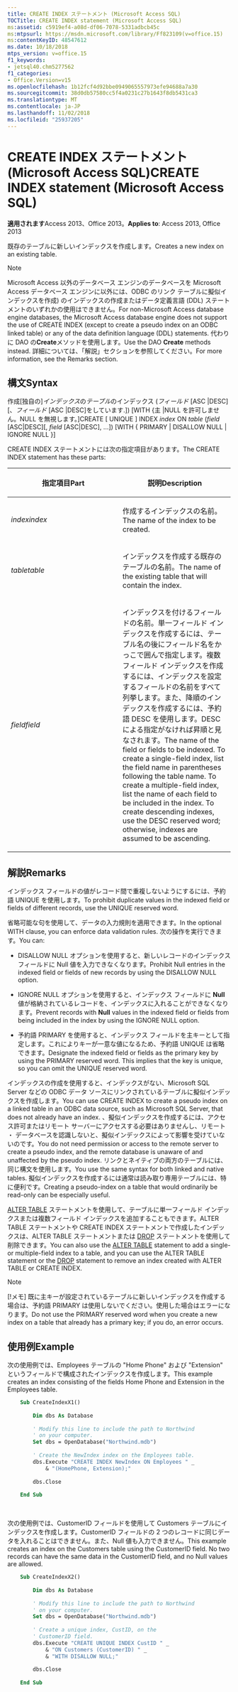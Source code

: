 ```yaml
---
title: CREATE INDEX ステートメント (Microsoft Access SQL)
TOCTitle: CREATE INDEX statement (Microsoft Access SQL)
ms:assetid: c5919ef4-a08d-df06-7078-5331adbcb45c
ms:mtpsurl: https://msdn.microsoft.com/library/Ff823109(v=office.15)
ms:contentKeyID: 48547612
ms.date: 10/18/2018
mtps_version: v=office.15
f1_keywords:
- jetsql40.chm5277562
f1_categories:
- Office.Version=v15
ms.openlocfilehash: 1b12fcf4d92bbe0949065557973efe94688a7a30
ms.sourcegitcommit: 38d0db57580cc5f4a0231c27b1643f8db5431ca3
ms.translationtype: MT
ms.contentlocale: ja-JP
ms.lasthandoff: 11/02/2018
ms.locfileid: "25937205"
---
```

# <a name="create-index-statement-microsoft-access-sql"></a><span data-ttu-id="33e46-102">CREATE INDEX ステートメント (Microsoft Access SQL)</span><span class="sxs-lookup"><span data-stu-id="33e46-102">CREATE INDEX statement (Microsoft Access SQL)</span></span>

<span data-ttu-id="33e46-103">**適用されます**Access 2013、Office 2013。</span><span class="sxs-lookup"><span data-stu-id="33e46-103">**Applies to**: Access 2013, Office 2013</span></span>

<span data-ttu-id="33e46-104">既存のテーブルに新しいインデックスを作成します。</span><span class="sxs-lookup"><span data-stu-id="33e46-104">Creates a new index on an existing table.</span></span>

> [!NOTE]
> <span data-ttu-id="33e46-105">Microsoft Access 以外のデータベース エンジンのデータベースを Microsoft Access データベース エンジンに以外には、ODBC のリンク テーブルに擬似インデックスを作成) のインデックスの作成またはデータ定義言語 (DDL) ステートメントのいずれかの使用はできません。</span><span class="sxs-lookup"><span data-stu-id="33e46-105">For non-Microsoft Access database engine databases, the Microsoft Access database engine does not support the use of CREATE INDEX (except to create a pseudo index on an ODBC linked table) or any of the data definition language (DDL) statements.</span></span> <span data-ttu-id="33e46-106">代わりに DAO の**Create**メソッドを使用します。</span><span class="sxs-lookup"><span data-stu-id="33e46-106">Use the DAO **Create** methods instead.</span></span> <span data-ttu-id="33e46-107">詳細については、「解説」セクションを参照してください。</span><span class="sxs-lookup"><span data-stu-id="33e46-107">For more information, see the Remarks section.</span></span>

## <a name="syntax"></a><span data-ttu-id="33e46-108">構文</span><span class="sxs-lookup"><span data-stu-id="33e46-108">Syntax</span></span>

<span data-ttu-id="33e46-109">作成\[独自の\]*インデックス*の*テーブル*のインデックス (*フィールド* \[ASC |DESC\]\[、*フィールド* \[ASC |DESC\]をしています.\]) \[WITH {主 |NULL を許可しません。NULL を無視します。\]</span><span class="sxs-lookup"><span data-stu-id="33e46-109">CREATE \[ UNIQUE \] INDEX *index* ON *table* (*field* \[ASC|DESC\]\[, *field* \[ASC|DESC\], …\]) \[WITH { PRIMARY | DISALLOW NULL | IGNORE NULL }\]</span></span>

<span data-ttu-id="33e46-110">CREATE INDEX ステートメントには次の指定項目があります。</span><span class="sxs-lookup"><span data-stu-id="33e46-110">The CREATE INDEX statement has these parts:</span></span>

<table>
<colgroup>
<col style="width: 50%" />
<col style="width: 50%" />
</colgroup>
<thead>
<tr class="header">
<th><p><span data-ttu-id="33e46-111">指定項目</span><span class="sxs-lookup"><span data-stu-id="33e46-111">Part</span></span></p></th>
<th><p><span data-ttu-id="33e46-112">説明</span><span class="sxs-lookup"><span data-stu-id="33e46-112">Description</span></span></p></th>
</tr>
</thead>
<tbody>
<tr class="odd">
<td><p><span data-ttu-id="33e46-113"><em>index</em></span><span class="sxs-lookup"><span data-stu-id="33e46-113"><em>index</em></span></span></p></td>
<td><p><span data-ttu-id="33e46-114">作成するインデックスの名前。</span><span class="sxs-lookup"><span data-stu-id="33e46-114">The name of the index to be created.</span></span></p></td>
</tr>
<tr class="even">
<td><p><span data-ttu-id="33e46-115"><em>table</em></span><span class="sxs-lookup"><span data-stu-id="33e46-115"><em>table</em></span></span></p></td>
<td><p><span data-ttu-id="33e46-116">インデックスを作成する既存のテーブルの名前。</span><span class="sxs-lookup"><span data-stu-id="33e46-116">The name of the existing table that will contain the index.</span></span></p></td>
</tr>
<tr class="odd">
<td><p><span data-ttu-id="33e46-117"><em>field</em></span><span class="sxs-lookup"><span data-stu-id="33e46-117"><em>field</em></span></span></p></td>
<td><p><span data-ttu-id="33e46-p102">インデックスを付けるフィールドの名前。単一フィールド インデックスを作成するには、テーブル名の後にフィールド名をかっこで囲んで指定します。複数フィールド インデックスを作成するには、インデックスを設定するフィールドの名前をすべて列挙します。また、降順のインデックスを作成するには、予約語 DESC を使用します。DESC による指定がなければ昇順と見なされます。</span><span class="sxs-lookup"><span data-stu-id="33e46-p102">The name of the field or fields to be indexed. To create a single-field index, list the field name in parentheses following the table name. To create a multiple-field index, list the name of each field to be included in the index. To create descending indexes, use the DESC reserved word; otherwise, indexes are assumed to be ascending.</span></span></p></td>
</tr>
</tbody>
</table>


## <a name="remarks"></a><span data-ttu-id="33e46-122">解説</span><span class="sxs-lookup"><span data-stu-id="33e46-122">Remarks</span></span>

<span data-ttu-id="33e46-123">インデックス フィールドの値がレコード間で重複しないようにするには、予約語 UNIQUE を使用します。</span><span class="sxs-lookup"><span data-stu-id="33e46-123">To prohibit duplicate values in the indexed field or fields of different records, use the UNIQUE reserved word.</span></span>

<span data-ttu-id="33e46-124">省略可能な句を使用して、データの入力規則を適用できます。</span><span class="sxs-lookup"><span data-stu-id="33e46-124">In the optional WITH clause, you can enforce data validation rules.</span></span> <span data-ttu-id="33e46-125">次の操作を実行できます。</span><span class="sxs-lookup"><span data-stu-id="33e46-125">You can:</span></span>

- <span data-ttu-id="33e46-126">DISALLOW NULL オプションを使用すると、新しいレコードのインデックス フィールドに Null 値を入力できなくなります。</span><span class="sxs-lookup"><span data-stu-id="33e46-126">Prohibit Null entries in the indexed field or fields of new records by using the DISALLOW NULL option.</span></span>

- <span data-ttu-id="33e46-127">IGNORE NULL オプションを使用すると、インデックス フィールドに **Null** 値が格納されているレコードを、インデックスに入れることができなくなります。</span><span class="sxs-lookup"><span data-stu-id="33e46-127">Prevent records with **Null** values in the indexed field or fields from being included in the index by using the IGNORE NULL option.</span></span>

- <span data-ttu-id="33e46-p104">予約語 PRIMARY を使用すると、インデックス フィールドを主キーとして指定します。これによりキーが一意な値になるため、予約語 UNIQUE は省略できます。</span><span class="sxs-lookup"><span data-stu-id="33e46-p104">Designate the indexed field or fields as the primary key by using the PRIMARY reserved word. This implies that the key is unique, so you can omit the UNIQUE reserved word.</span></span>

<span data-ttu-id="33e46-130">インデックスの作成を使用すると、インデックスがない、Microsoft SQL Server などの ODBC データ ソースにリンクされているテーブルに擬似インデックスを作成します。</span><span class="sxs-lookup"><span data-stu-id="33e46-130">You can use CREATE INDEX to create a pseudo index on a linked table in an ODBC data source, such as Microsoft SQL Server, that does not already have an index.</span></span> <span data-ttu-id="33e46-131">、擬似インデックスを作成するには、アクセス許可またはリモート サーバーにアクセスする必要はありませんし、リモート ・ データベースを認識しないと、擬似インデックスによって影響を受けていないのです。</span><span class="sxs-lookup"><span data-stu-id="33e46-131">You do not need permission or access to the remote server to create a pseudo index, and the remote database is unaware of and unaffected by the pseudo index.</span></span> <span data-ttu-id="33e46-132">リンクとネイティブの両方のテーブルには、同じ構文を使用します。</span><span class="sxs-lookup"><span data-stu-id="33e46-132">You use the same syntax for both linked and native tables.</span></span> <span data-ttu-id="33e46-133">擬似インデックスを作成するには通常は読み取り専用テーブルには、特に便利です。</span><span class="sxs-lookup"><span data-stu-id="33e46-133">Creating a pseudo-index on a table that would ordinarily be read-only can be especially useful.</span></span>

<span data-ttu-id="33e46-134">[ALTER TABLE](alter-table-statement-microsoft-access-sql.md) ステートメントを使用して、テーブルに単一フィールド インデックスまたは複数フィールド インデックスを追加することもできます。ALTER TABLE ステートメントや CREATE INDEX ステートメントで作成したインデックスは、ALTER TABLE ステートメントまたは [DROP](drop-statement-microsoft-access-sql.md) ステートメントを使用して削除できます。</span><span class="sxs-lookup"><span data-stu-id="33e46-134">You can also use the [ALTER TABLE](alter-table-statement-microsoft-access-sql.md) statement to add a single- or multiple-field index to a table, and you can use the ALTER TABLE statement or the [DROP](drop-statement-microsoft-access-sql.md) statement to remove an index created with ALTER TABLE or CREATE INDEX.</span></span>

> [!NOTE]
> <span data-ttu-id="33e46-135">[!メモ] 既に主キーが設定されているテーブルに新しいインデックスを作成する場合は、予約語 PRIMARY は使用しないでください。使用した場合はエラーになります。</span><span class="sxs-lookup"><span data-stu-id="33e46-135">Do not use the PRIMARY reserved word when you create a new index on a table that already has a primary key; if you do, an error occurs.</span></span>

## <a name="example"></a><span data-ttu-id="33e46-136">使用例</span><span class="sxs-lookup"><span data-stu-id="33e46-136">Example</span></span>

<span data-ttu-id="33e46-137">次の使用例では、Employees テーブルの "Home Phone" および "Extension" というフィールドで構成されたインデックスを作成します。</span><span class="sxs-lookup"><span data-stu-id="33e46-137">This example creates an index consisting of the fields Home Phone and Extension in the Employees table.</span></span>

```vb
    Sub CreateIndexX1() 
     
        Dim dbs As Database 
     
        ' Modify this line to include the path to Northwind 
        ' on your computer. 
        Set dbs = OpenDatabase("Northwind.mdb") 
     
        ' Create the NewIndex index on the Employees table. 
        dbs.Execute "CREATE INDEX NewIndex ON Employees " _ 
            & "(HomePhone, Extension);" 
     
        dbs.Close 
     
    End Sub 
```

<br/>

<span data-ttu-id="33e46-p106">次の使用例では、CustomerID フィールドを使用して Customers テーブルにインデックスを作成します。CustomerID フィールドの 2 つのレコードに同じデータを入れることはできません。また、Null 値も入力できません。</span><span class="sxs-lookup"><span data-stu-id="33e46-p106">This example creates an index on the Customers table using the CustomerID field. No two records can have the same data in the CustomerID field, and no Null values are allowed.</span></span>

```vb
    Sub CreateIndexX2() 
     
        Dim dbs As Database 
     
        ' Modify this line to include the path to Northwind 
        ' on your computer. 
        Set dbs = OpenDatabase("Northwind.mdb") 
     
        ' Create a unique index, CustID, on the  
        ' CustomerID field. 
        dbs.Execute "CREATE UNIQUE INDEX CustID " _ 
            & "ON Customers (CustomerID) " _ 
            & "WITH DISALLOW NULL;" 
     
        dbs.Close 
     
    End Sub
```
